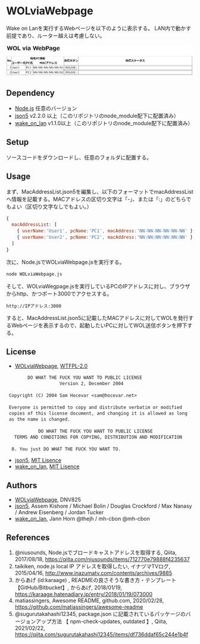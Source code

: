 # WOLviaWebpage

Wake on Lanを実行するWebページを以下のように表示する。
LAN内で動かす前提であり、ルーター越えは考慮しない。

![Webページの表示イメージ](./README-pageimage.png)

## Dependency

- [Node.js](https://nodejs.org/en/) 任意のバージョン
- [json5](https://www.npmjs.com/package/json5) v2.2.0 以上（このリポジトリのnode_module配下に配置済み）
- [wake_on_lan](https://www.npmjs.com/package/wake_on_lan) v1.1.0以上（このリポジトリのnode_module配下に配置済み）

## Setup

ソースコードをダウンロードし、任意のフォルダに配置する。

## Usage

まず、MacAddressList.json5を編集し、以下のフォーマットでmacAddressListへ情報を記載する。MACアドレスの区切り文字は「-」、または「:」のどちらでもよい（区切り文字なしでもよい。）

```javascript
{
  macAddressList: [
    { userName:'User1', pcName:'PC1', macAddress:'NN-NN-NN-NN-NN-NN' },
    { userName:'User2', pcName:'PC2', macAddress:'NN:NN:NN:NN:NN:NN' },
  ]
}
```

次に、Node.jsでWOLviaWebpage.jsを実行する。

```cmd
node WOLviaWebpage.js
```

そして、WOLviaWegpage.jsを実行しているPCのIPアドレスに対し、ブラウザからhttp、かつポート3000でアクセスする。

```text
http://IPアドレス:3000
```

すると、MacAddressList.json5に記載したMACアドレスに対してWOLを発行するWebページを表示するので、起動したいPCに対してWOL送信ボタンを押下する。

## License

- [WOLviaWebpage](https://github.com/DNV825/WOLviaWebpage), [WTFPL-2.0](http://www.wtfpl.net/)

```text
        DO WHAT THE FUCK YOU WANT TO PUBLIC LICENSE 
                    Version 2, December 2004 

 Copyright (C) 2004 Sam Hocevar <sam@hocevar.net> 

 Everyone is permitted to copy and distribute verbatim or modified 
 copies of this license document, and changing it is allowed as long 
 as the name is changed. 

            DO WHAT THE FUCK YOU WANT TO PUBLIC LICENSE 
   TERMS AND CONDITIONS FOR COPYING, DISTRIBUTION AND MODIFICATION 

  0. You just DO WHAT THE FUCK YOU WANT TO.
```

- [json5](https://www.npmjs.com/package/json5), [MIT Lisence](https://github.com/json5/json5/blob/HEAD/LICENSE.md)
- [wake_on_lan](https://www.npmjs.com/package/wake_on_lan), [MIT Lisence](https://www.npmjs.com/package/wake_on_lan#license-mit)

## Authors

- [WOLviaWebpage](https://github.com/DNV825/WOLviaWebpage), DNV825
- [json5](https://www.npmjs.com/package/json5), Assem Kishore / Michael Bolin / Douglas Crockford / Max Nanasy / Andrew Eisenberg / Jordan Tucker
- [wake_on_lan](https://www.npmjs.com/package/wake_on_lan), Jann Horn @thejh / mh-cbon @mh-cbon

## References

1. @niusounds, Node.jsでブロードキャストアドレスを取得する, Qiita, 2017/08/18, <https://qiita.com/niusounds/items/712770e79888f4235637>
1. taikiken, node.js local IP アドレスを取得したい, イナヅマTVログ, 2015/04/16, <http://www.inazumatv.com/contents/archives/9885>
1. からあげ (id:karaage) , READMEの良さそうな書き方・テンプレート【GitHub/Bitbucket】, からあげ, 2018/01/19, <https://karaage.hatenadiary.jp/entry/2018/01/19/073000>
1. matiassingers, Awesome README, github.com, 2020/02/28, <https://github.com/matiassingers/awesome-readme>
1. @sugurutakahashi12345, package.json に記載されているパッケージのバージョンアップ方法 【 npm-check-updates, outdated 】, Qiita, 2021/02/22, <https://qiita.com/sugurutakahashi12345/items/df736ddaf65c244e1b4f>
